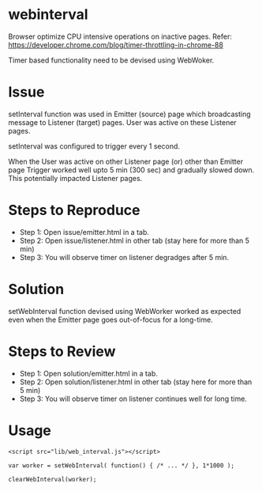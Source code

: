 webinterval
===========

Browser optimize CPU intensive operations on inactive pages.
Refer: https://developer.chrome.com/blog/timer-throttling-in-chrome-88

Timer based functionality need to be devised using WebWoker.

Issue
=====

setInterval function was used in Emitter (source) page which broadcasting
message to Listener (target) pages. User was active on these Listener pages.

setInterval was configured to trigger every 1 second.

When the User was active on other Listener page (or) other than Emitter page
Trigger worked well upto 5 min (300 sec) and gradually slowed down. This 
potentially impacted Listener pages.

Steps to Reproduce
==================
* Step 1: Open issue/emitter.html in a tab.
* Step 2: Open issue/listener.html in other tab (stay here for more than 5 min)
* Step 3: You will observe timer on listener degradges after 5 min.

Solution
========

setWebInterval function devised using WebWorker worked as expected even
when the Emitter page goes out-of-focus for a long-time.

Steps to Review
===============
* Step 1: Open solution/emitter.html in a tab.
* Step 2: Open solution/listener.html in other tab (stay here for more than 5 min)
* Step 3: You will observe timer on listener continues well for long time.


Usage
=====

```
<script src="lib/web_interval.js"></script>
```

```
var worker = setWebInterval( function() { /* ... */ }, 1*1000 );
```

```
clearWebInterval(worker);
```

